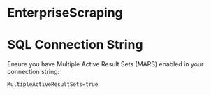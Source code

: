 # EnterpriseScraping


# SQL Connection String
Ensure you have Multiple Active Result Sets (MARS) enabled in your connection string:

` MultipleActiveResultSets=true `
